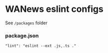 # WANews eslint configs

See `/packages` folder


### package.json

```
"lint": "eslint --ext .js,.ts ."
```
